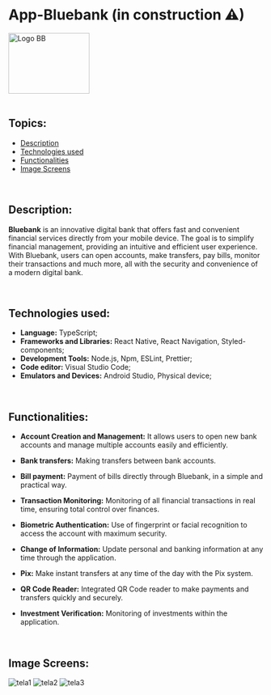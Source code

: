 # App-Bluebank (in construction ⚠)

<img src="https://github.com/felipesllopes/App-Bluebank/assets/99768939/06e00f8d-5e99-4909-bb07-5e13a989023b" alt="Logo BB" width="160,4" height="120,4">

<br/>
<br/>



## Topics:

- [Description](#description)
- [Technologies used](#technologies)
- [Functionalities](#functionalities)
- [Image Screens](#image-screens)

<br/>



## Description: <a name="description"></a>

<strong>Bluebank</strong> is an innovative digital bank that offers fast and convenient financial services directly from your mobile device. The goal is to simplify financial management, providing an intuitive and efficient user experience. With Bluebank, users can open accounts, make transfers, pay bills, monitor their transactions and much more, all with the security and convenience of a modern digital bank.

<br/>

## Technologies used: <a name="technologies"></a>

- <strong>Language:</strong> TypeScript;
- <strong>Frameworks and Libraries:</strong> React Native, React Navigation, Styled-components;
- <strong>Development Tools:</strong> Node.js, Npm, ESLint, Prettier;
- <strong>Code editor:</strong> Visual Studio Code;
- <strong>Emulators and Devices:</strong> Android Studio, Physical device;

<br/>


## Functionalities: <a name="functionalities"></a>

- <strong>Account Creation and Management:</strong>
It allows users to open new bank accounts and manage multiple accounts easily and efficiently.

- <strong>Bank transfers:</strong>
Making transfers between bank accounts.

- <strong>Bill payment:</strong>
Payment of bills directly through Bluebank, in a simple and practical way.

- <strong>Transaction Monitoring:</strong>
Monitoring of all financial transactions in real time, ensuring total control over finances.

- <strong>Biometric Authentication:</strong>
Use of fingerprint or facial recognition to access the account with maximum security.

- <strong>Change of Information:</strong>
Update personal and banking information at any time through the application.

- <strong>Pix:</strong>
Make instant transfers at any time of the day with the Pix system.

- <strong>QR Code Reader:</strong>
Integrated QR Code reader to make payments and transfers quickly and securely.

- <strong>Investment Verification:</strong>
Monitoring of investments within the application.

<br/>


## Image Screens: <a name="image-screens"> </a>

![tela1](https://github.com/felipesllopes/App-Bluebank/assets/99768939/2bd9b836-8f7b-4ea8-8582-c3252431607b)
![tela2](https://github.com/felipesllopes/App-Bluebank/assets/99768939/51ac7207-4ddc-4c02-b336-f39433242288)
![tela3](https://github.com/felipesllopes/App-Bluebank/assets/99768939/c57aaff7-fe34-4140-a12f-a4e9b2542d38)

